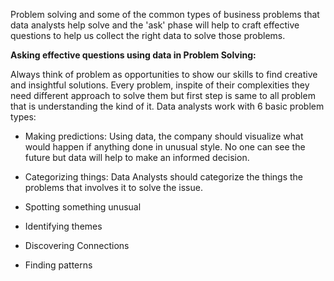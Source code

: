 Problem solving and some of the common types of business problems that data analysts help solve and the 'ask' phase will help to craft effective questions to help us collect the right data to solve those problems.

**Asking effective questions using data in Problem Solving:**

Always think of problem as opportunities to show our skills to find creative and insightful solutions. Every problem, inspite of their complexities they need different approach to solve them but first step is same to all problem that is understanding the kind of it. 
Data analysts work with 6 basic problem types:

+ Making predictions: Using data, the company should visualize what would happen if anything done in unusual style. No one can see the future but data will help to make an informed decision.

+ Categorizing things: Data Analysts should categorize the things the problems that involves it to solve the issue.

+ Spotting something unusual
+ Identifying themes
+ Discovering Connections
+ Finding patterns

